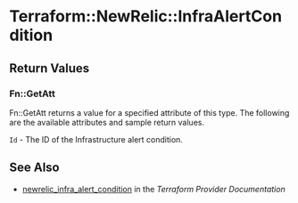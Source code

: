 # Terraform::NewRelic::InfraAlertCondition



## Return Values

### Fn::GetAtt

Fn::GetAtt returns a value for a specified attribute of this type. The following are the available attributes and sample return values.

`Id` - The ID of the Infrastructure alert condition.

## See Also

* [newrelic_infra_alert_condition](https://www.terraform.io/docs/providers/newrelic/r/infra_alert_condition.html) in the _Terraform Provider Documentation_